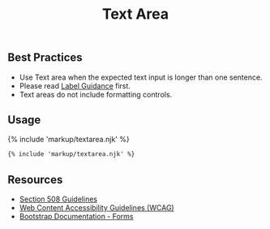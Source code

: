 ﻿---
title: Text Area
summary: Text area allows users to input multiple lines of text into a Form.
tags: forms
layout: guide
eleventyNavigation:
  key: Text Area
  parent: Form Controls
  order: 11
  excerpt: Text area allows users to input multiple lines of text into a Form.
  img: /img/illustrations/illus-textarea.svg
---
    
## Best Practices

- Use Text area when the expected text input is longer than one sentence.
- Please read [Label Guidance](/form-controls/labels-guidance) first.
- Text areas do not include formatting controls.

## Usage

{% include 'markup/textarea.njk' %}

``` html
{% include 'markup/textarea.njk' %}
```

## Resources
* <a href="https://www.section508.gov/" target="_blank">Section 508 Guidelines</a>
* <a href="https://www.w3.org/TR/WCAG21/" target="_blank">Web Content Accessibility Guidelines (WCAG)</a>
* <a href="https://getbootstrap.com/docs/5.1/forms/overview/" target="_blank">Bootstrap Documentation - Forms</a>
